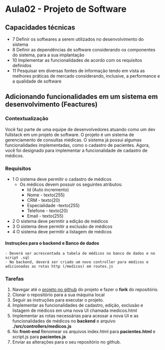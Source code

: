 # Aula02 - Projeto de Software

## Capacidades técnicas
- 7 Definir os softwares a serem utilizados no desenvolvimento do sistema
- 8 Definir as dependências de software considerando os componentes do sistema, para a sua implantação
- 10 Implementar as funcionalidades de acordo com os requisitos definidos
- 11 Pesquisar em diversas fontes de informação tendo em vista as melhores práticas de mercado considerando, inclusive, a performance e a qualidade de software
 
## Adicionando funcionalidades em um sistema em desenvolvimento (Feactures)

### Contextualização
Você faz parte de uma equipe de desenvolvedores atuando como um dev fullstack em um projeto de software. O projeto é um sistema de gerenciamento de consultas médicas. O sistema já possui algumas funcionalidades implementadas, como o cadastro de pacientes. Agora, você foi designado para implementar a funcionalidade de cadastro de médicos.

### Requisitos
- 1 O sistema deve permitir o cadastro de médicos
    - Os médicos devem possuir os seguintes atributos:
        - Id (Auto incremento)
        - Nome - texto(255)
        - CRM - texto(20)
        - Especialidade -texto(255)
        - Telefone - texto(20)
        - Email - texto(255)
- 2 O sistema deve permitir a edição de médicos
- 3 O sistema deve permitir a exclusão de médicos
- 4 O sistema deve permitir a listagem de médicos

#### Instruções para o backend e Banco de dados
    - Deverá ser acrescentada a tabela de médicos no banco de dados e no script .sql
    - No backend, deverá ser criado um novo controller para médicos e adicionadas as rotas http (/medicos) em routes.js

### Tarefas
1. Navegar até o [projeto no github](https://github.com/wellifabio/back-end-aula02-2025.git) do projeto e fazer o **fork** do repositório.
2. Clonar o repositório para a sua máquina local
3. Seguir as instruções para executar o projeto.
4. Implementar as funcionalidades de cadastro, edição, exclusão e listagem de médicos em uma nova UI chamada medicos.html
5. Implementar as rotas necessárias para acessar a nova UI e as funcionalidades de médicos no **backend** e arquivo **./src/controllers/medicos.js**
6. No **front-end** Renomear os arquivos index.html para **pacientes.html** e script.js para **pacientes.js**
7. Enviar as alterações para o seu repositório no github.